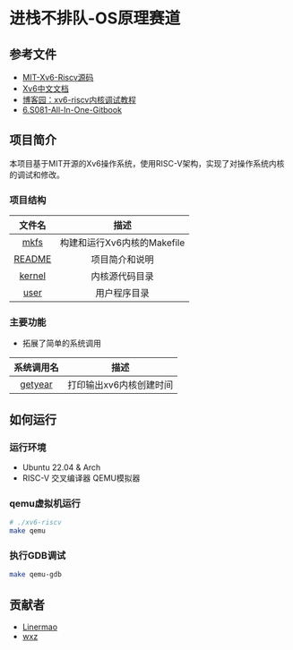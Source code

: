 # 进栈不排队-OS原理赛道

## 参考文件

- [MIT-Xv6-Riscv源码](https://github.com/mit-pdos/xv6-riscv)
- [Xv6中文文档](https://th0ar.gitbooks.io/xv6-chinese/content/)
- [博客园：xv6-riscv内核调试教程](https://2017zhangyuxuan.github.io/2022/03/19/2022-03/2022-03-19%20%E7%8E%AF%E5%A2%83%E6%90%AD%E5%BB%BA%E7%B3%BB%E5%88%97-xv6%E5%86%85%E6%A0%B8%E8%B0%83%E8%AF%95%E6%95%99%E7%A8%8B/)
- [6.S081-All-In-One-Gitbook](https://xv6.dgs.zone/)

## 项目简介

本项目基于MIT开源的Xv6操作系统，使用RISC-V架构，实现了对操作系统内核的调试和修改。

### 项目结构

| 文件名 | 描述 |
| :---: | :---: |
| [mkfs](./mkfs/) | 构建和运行Xv6内核的Makefile |
| [README](./README) | 项目简介和说明 |
| [kernel](./kernel/) | 内核源代码目录 |
| [user](./user/) | 用户程序目录 |


### 主要功能

- 拓展了简单的系统调用

| 系统调用名 | 描述 |
| :---: | :---: |
| [getyear]() | 打印输出xv6内核创建时间 |

## 如何运行

### 运行环境

- Ubuntu 22.04 & Arch
- RISC-V 交叉编译器 QEMU模拟器

### qemu虚拟机运行

```bash
# ./xv6-riscv
make qemu
```

### 执行GDB调试

```bash
make qemu-gdb
```

## 贡献者

- [Linermao](https://github.com/Linermao)
- [wxz](https://github.com/Firefly-Star)